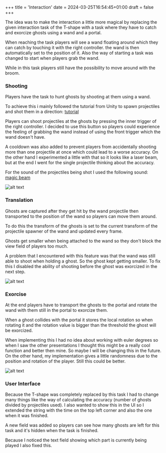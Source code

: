 +++
title = 'Interaction'
date = 2024-03-25T16:54:45+01:00
draft = false
+++

The idea was to make the interaction a little more magical by replacing the given interaction task of the T-shape with a task where they have to catch and exorcize ghosts using a wand and a portal.

When reaching the task players will see a wand floating around which they can catch by touching it with the right controller.
the wand is then automatically set to the position of it.
Also the way of starting a task was changed to start when players grab the wand.

While in this task players still have the possibility to move around with the broom.


### Shooting

Players have the task to hunt ghosts by shooting at them using a wand.

To achieve this i mainly followed the tutorial from Unity to spawn projectiles and shot them in a direction:
[tutorial](https://learn.unity.com/tutorial/using-c-to-launch-projectiles#)

Players can shoot projectiles at the ghosts by pressing the inner trigger of the right controller.
I decided to use this button so players could experience the feeling of grabbing the wand instead of using the front trigger which the wand doesn't have.

A cooldown was also added to prevent players from accidentally shooting more than one projectile at once which could lead to a worse accuracy.
On the other hand I experimented a little with that so it looks like a laser beam, but at the end I went for the single projectile thinking about the accuracy.

For the sound of the projectiles being shot I used the following sound:
[magic beam](https://mixkit.co/free-sound-effects/sweep/)

![alt text](/img/ShootingProjectileExample.png "Title Text")


### Translation

Ghosts are captured after they get hit by the wand projectile then transported to the position of the wand so players can move them around.

To do this the transform of the ghosts is set to the current transform of the projectile spawner of the wand and updated every frame.

Ghosts get smaller when being attached to the wand so they don't block the view field of players too much.

A problem that I encountered with this feature was that the wand was still able to shoot when holding a ghost. So the ghost kept getting smaller.
To fix this I disabled the ability of shooting before the ghost was exorcized in the next step.

![alt text](/img/ShootingProjectileExampleGhostCaptured.png "Title Text")


### Exorcise

At the end players have to transport the ghosts to the portal and rotate the wand with them still in the portal to exorcize them.

When a ghost collides with the portal it stores the local rotation so when rotating it and the rotation value is bigger than the threshold the ghost will be exorcized.

When implementing this I had no idea about working with euler degrees so when I saw the other presentations I thought this might be a really cool function and better then mine.
So maybe I will be changing this in the future. On the other hand, my implementation gives a little randomness due to the position and rotation of the player.
Still this could be better.

![alt text](/img/ShootingProjectileExampleExorciseGhost.png "Title Text")


### User Interface

Because the T-shape was completely replaced by this task I had to change many things like the way of calculating the accuracy (number of ghosts divided by projectiles used).
I also wanted to show this in the UI so I extended the string with the time on the top left corner and also the one when it was finished.

A new field was added so players can see how many ghosts are left for this task and it's hidden when the task is finished.

Because I noticed the text field showing which part is currently being played I also fixed this.

